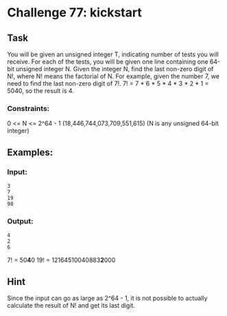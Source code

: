 # Challenge 77: kickstart

## Task

You will be given an unsigned integer T, indicating number of tests you will receive. For each of the tests, you will be given one line containing one 64-bit unsigned integer N.
Given the integer N, find the last non-zero digit of N!, where N! means the factorial of N.
For example, given the number 7, we need to find the last non-zero digit of 7!. 7! = 7 * 6 * 5 * 4 * 3 * 2 * 1 = 5040, so the result is 4.

### Constraints:
0 <= N <= 2^64 - 1 (18,446,744,073,709,551,615)
(N is any unsigned 64-bit integer)

## Examples:

### Input:
```
3
7
19
98
```

### Output:
```
4
2
6
```

7! = 50**4**0
19! = 12164510040883**2**000

## Hint
Since the input can go as large as 2^64 - 1, it is not possible to actually calculate the result of N! and get its last digit.
